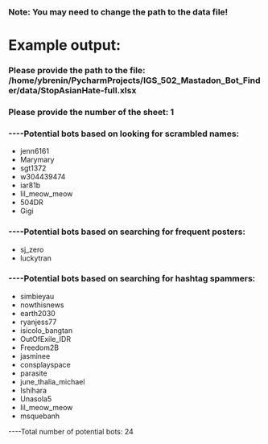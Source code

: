 ### Note: You may need to change the path to the data file!

# Example output:
### Please provide the path to the file: /home/ybrenin/PycharmProjects/IGS_502_Mastadon_Bot_Finder/data/StopAsianHate-full.xlsx
### Please provide the number of the sheet: 1

### ----Potential bots based on looking for scrambled names: 
- jenn6161
- Marymary
- sgt1372
- w304439474
- iar81b
- lil_meow_meow
- 504DR
- Gigi

### ----Potential bots based on searching for frequent posters: 
- sj_zero
- luckytran

### ----Potential bots based on searching for hashtag spammers: 
- simbieyau
- nowthisnews
- earth2030
- ryanjess77
- isicolo_bangtan
- OutOfExile_IDR
- Freedom2B
- jasminee
- consplayspace
- parasite
- june_thalia_michael
- Ishihara
- Unasola5
- lil_meow_meow
- msquebanh

----Total number of potential bots: 24
